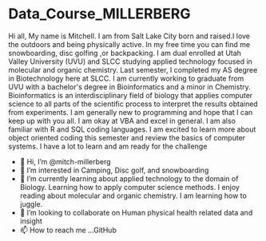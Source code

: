 # Data_Course_MILLERBERG

Hi all,
My name is Mitchell. I am from Salt Lake City born and raised.I love the outdoors and being physically active. In my free time you can find me snowboarding, disc golfing ,or backpacking. I am dual enrolled at Utah Valley University (UVU) and SLCC studying applied technology focused  in molecular and organic chemistry. Last semester, I completed my AS degree in Biotechnology here at SLCC. I am currently working to graduate from UVU with a bachelor's degree in Bioinformatics and a minor in Chemistry. Bioinformatics is an interdisciplinary field of biology that applies computer science to all parts of the scientific process to interpret the results obtained from experiments. I am generally new to programming and hope that I can keep up with you all. I am okay at VBA and excel in general. I am also familiar with R and SQL coding languages. I am excited to learn more about object oriented coding this semester and review the basics of computer systems. I have a lot to learn and am ready for the challenge

 
- 👋 Hi, I’m @mitch-millerberg
- 👀 I’m interested in Camping, Disc golf, and snowboarding
- 🌱 I’m currently learning about applied technology to the domain of Biology. Learning how to apply computer science methods. I enjoy reading about molecular and organic chemistry. I am learning how to juggle.
- 💞️ I’m looking to collaborate on Human physical health related data and insight 
- 📫 How to reach me ...GitHub

